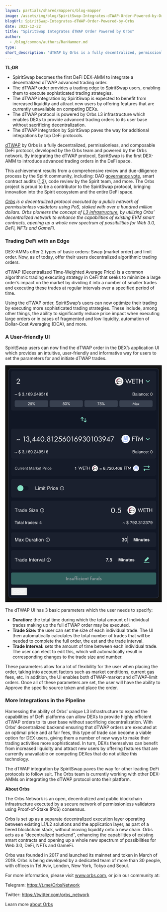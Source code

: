 ```yaml
---
layout: partials/shared/mappers/blog-mapper
image: /assets/img/blog/SpiritSwap-Integrates-dTWAP-Order-Powered-by-Orbs/bg.jpg
blogUrl: SpiritSwap-Integrates-dTWAP-Order-Powered-by-Orbs
date: 2022-12-22
title: "SpiritSwap Integrates dTWAP Order Powered by Orbs"
author:
  - /blog/common/authors/RanHammer.md
type:
short_description: "dTWAP by Orbs is a fully decentralized, permissionless, and composable DeFi protocol, developed by the Orbs team and powered by the Orbs network. By integrating the dTWAP protocol, SpiritSwap is the first DEX-AMM to introduce advanced trading orders in the DeFi space."
---
```


**TL;DR**

- SpiritSwap becomes the first DeFi DEX-AMM to integrate a decentralized dTWAP advanced trading order.
- The dTWAP order provides a trading edge to SpiritSwap users, enabling them to execute sophisticated trading strategies.
- The dTWAP integration by SpiritSwap is expected to benefit from increased liquidity and attract new users by offering features that are currently unavailable on competing DEXs.
- The dTWAP protocol is powered by Orbs L3 infrastructure which enables DEXs to provide advanced trading orders to its user base without sacrificing decentralization.
- The dTWAP integration by SpiritSwap paves the way for additional integrations by top DeFi protocols.


[dTWAP](https://www.orbs.com/Introducing-TWAP-for-DEXs/) by Orbs is a fully decentralized, permissionless, and composable DeFi protocol, developed by the Orbs team and powered by the Orbs network. By integrating the dTWAP protocol, SpiritSwap is the first DEX-AMM to introduce advanced trading orders in the DeFi space. 

This achievement results from a comprehensive review and due-diligence process by the Spirit community, including: DAO [governance vote](https://snapshot.org/#/spiritswap.eth/proposal/0x6ce2663960f0ae4320305b38341ef1dbe47cf827a33a291fef5d2af6fa844054), smart contract audits ([1](https://drive.google.com/file/d/1xUZN5RrNvszaPDJuJjfeG3ig14Vo2aaE/view),[2](https://drive.google.com/file/d/1ASt3_mWwtQ0IfKqBHebnj_KGJWntaNJs/view)), code review by the Spirit team, and more. The Orbs project is proud to be a contributor to the SpiritSwap protocol, bringing innovation into the Spirit ecosystem and the entire DeFi space.

_[Orbs](https://www.orbs.com/) is a decentralized protocol executed by a public network of permissionless validators using PoS,  staked with over a hundred million dollars. Orbs pioneers the concept of [L3 infrastructure](https://www.orbs.com/network/), by utilizing Orbs’ decentralized network to enhance the capabilities of existing EVM smart contracts, opening up a whole new spectrum of possibilities for Web 3.0, DeFi, NFTs and GameFi._
 
 
### Trading DeFi with an Edge 

DEX-AMMs offer 2 types of basic orders: Swap (market order) and limit order. Now, as of today, offer their users decentralized algorithmic trading orders.

dTWAP (Decentralized Time-Weighted Average Price) is a common algorithmic trading executing strategy in CeFi that seeks to minimize a large order’s impact on the market by dividing it into a number of smaller trades and executing these trades at regular intervals over a specified period of time.

Using the dTWAP order, SpiritSwap’s users can now optimize their trading by executing more sophisticated trading strategies. These include, among other things, the ability to significantly reduce price impact when executing large orders or in cases of fragmented and low liquidity, automation of Dollar-Cost Averaging (DCA), and more.


### A User-friendly UI

SpiritSwap users can now find the dTWAP order in the DEX’s application UI which provides an intuitive, user-friendly and informative way for users to set the parameters for and initiate dTWAP trades.

![UI](/assets/img/blog/SpiritSwap-Integrates-dTWAP-Order-Powered-by-Orbs/image1.png)


The dTWAP UI has 3 basic parameters which the user needs to specify:

- **Duration:** the total time during which the total amount of individual trades making up the full dTWAP order may be executed.
- **Trade Size:** the user can set the size of each individual trade. The UI then automatically calculates the total number of trades that will be needed to complete the full order, the est and the trade interval.
- **Trade Interval:** sets the amount of time between each individual trade. The user can elect to edit this, which will automatically result in corresponding changes to the trade size and number.

These parameters allow for a lot of flexibility for the user when placing the order, taking into account factors such as market conditions, current gas fees, etc. In addition, the UI enables both dTWAP-market and dTWAP-limit orders. Once all of these parameters are set, the user will have the ability to Approve the specific source token and place the order.


### More Integrations in the Pipeline

Harnessing the ability of Orbs’ unique L3 infrastructure to expand the capabilities of DeFi platforms can allow DEXs to provide highly efficient dTWAP orders to its user base without sacrificing decentralization. With Orbs’ decentralized backend ensuring that dTWAP orders are executed at an optimal price and at fair fees, this type of trade can become a viable option for DEX users, giving them a number of new ways to make their trading activities more sophisticated. In turn, DEXs themselves can benefit from increased liquidity and attract new users by offering features that are currently unavailable on competing DEXes that do not utilize this technology.

The dTWAP integration by SpiritSwap paves the way for other leading DeFi protocols to follow suit. The Orbs team is currently working with other DEX-AMMs on integrating the dTWAP protocol onto their platform. 


<div class='line-separator'> </div>

**About Orbs**

The Orbs Network is an open, decentralized and public blockchain infrastructure executed by a secure network of permissionless validators using Proof-of-Stake (PoS) consensus.

Orbs is set up as a separate decentralized execution layer operating between existing L1/L2 solutions and the application layer, as part of a tiered blockchain stack, without moving liquidity onto a new chain. Orbs acts as a “decentralized backend”, enhancing the capabilities of existing smart contracts and opening up a whole new spectrum of possibilities for Web 3.0, DeFi, NFTs and GameFi.

Orbs was founded in 2017 and launched its mainnet and token in March of 2019. Orbs is being developed by a dedicated team of more than 30 people, with offices in Tel Aviv, London, New York, Tokyo and Seoul.

For more information, please visit www.orbs.com, or join our community at:

Telegram: https://t.me/OrbsNetwork

Twitter: https://twitter.com/orbs_network

Learn more [about Orbs](https://www.orbs.com/Orbs-A-Re-introduction/)
